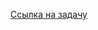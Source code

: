 [Ссылка на задачу](https://leetcode.com/problems/maximum-number-of-operations-with-the-same-score-i/description/)

